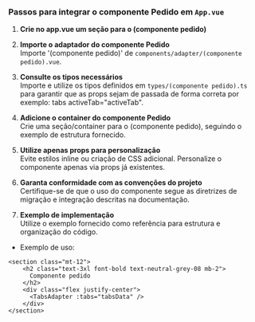 ### Passos para integrar o componente Pedido em `App.vue`

1. **Crie no app.vue um seção para o (componente pedido)**

2. **Importe o adaptador do componente Pedido**  
   Importe '(componente pedido)' de `components/adapter/(componente pedido).vue`.

3. **Consulte os tipos necessários**  
   Importe e utilize os tipos definidos em `types/(componente pedido).ts` para garantir que as props sejam de passada de forma correta por exemplo: tabs activeTab="activeTab".

4. **Adicione o container do componente Pedido**  
   Crie uma seção/container para o (componente pedido), seguindo o exemplo de estrutura fornecido.

5. **Utilize apenas props para personalização**  
   Evite estilos inline ou criação de CSS adicional. Personalize o componente apenas via props já existentes.

6. **Garanta conformidade com as convenções do projeto**  
   Certifique-se de que o uso do componente segue as diretrizes de migração e integração descritas na documentação.

7. **Exemplo de implementação**  
   Utilize o exemplo fornecido como referência para estrutura e organização do código.

- Exemplo de uso:

```vue
<section class="mt-12">
    <h2 class="text-3xl font-bold text-neutral-grey-08 mb-2">
      Componente pedido
    </h2>
    <div class="flex justify-center">
      <TabsAdapter :tabs="tabsData" />
    </div>
</section>
```
